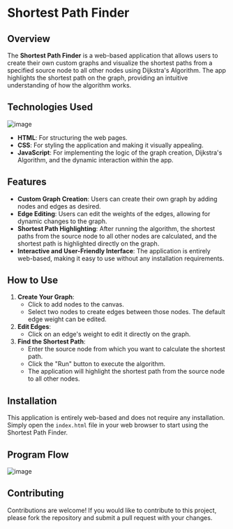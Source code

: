 # Shortest Path Finder

## Overview

The **Shortest Path Finder** is a web-based application that allows users to create their own custom graphs and visualize the shortest paths from a specified source node to all other nodes using Dijkstra's Algorithm. The app highlights the shortest path on the graph, providing an intuitive understanding of how the algorithm works.

## Technologies Used
![image](https://github.com/user-attachments/assets/beee07d2-8b3b-4a53-a43f-8f3483db285e)
- **HTML**: For structuring the web pages.
- **CSS**: For styling the application and making it visually appealing.
- **JavaScript**: For implementing the logic of the graph creation, Dijkstra's Algorithm, and the dynamic interaction within the app.


## Features

- **Custom Graph Creation**: Users can create their own graph by adding nodes and edges as desired.
- **Edge Editing**: Users can edit the weights of the edges, allowing for dynamic changes to the graph.
- **Shortest Path Highlighting**: After running the algorithm, the shortest paths from the source node to all other nodes are calculated, and the shortest path is highlighted directly on the graph.
- **Interactive and User-Friendly Interface**: The application is entirely web-based, making it easy to use without any installation requirements.


## How to Use

1. **Create Your Graph**:
   - Click to add nodes to the canvas.
   - Select two nodes to create edges between those nodes. The default edge weight can be edited.
2. **Edit Edges**:
   - Click on an edge's weight to edit it directly on the graph.
3. **Find the Shortest Path**:
   - Enter the source node from which you want to calculate the shortest path.
   - Click the "Run" button to execute the algorithm.
   - The application will highlight the shortest path from the source node to all other nodes.

## Installation

This application is entirely web-based and does not require any installation. Simply open the `index.html` file in your web browser to start using the Shortest Path Finder.

## Program Flow
![image](https://github.com/user-attachments/assets/c6deef62-e51c-4343-8984-9cace657346f)


## Contributing

Contributions are welcome! If you would like to contribute to this project, please fork the repository and submit a pull request with your changes.

